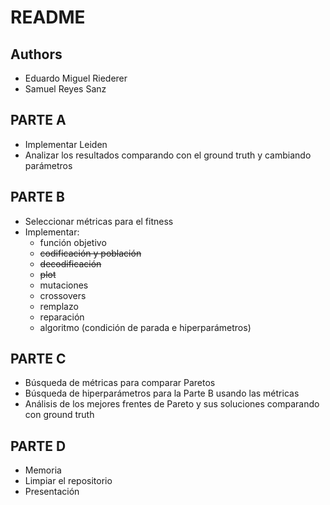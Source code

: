 # README

## Authors
- Eduardo Miguel Riederer
- Samuel Reyes Sanz

## PARTE A
- Implementar Leiden
- Analizar los resultados comparando con el ground truth y cambiando parámetros

## PARTE B
- Seleccionar métricas para el fitness 
- Implementar:
	- función objetivo
	- ~~codificación y población~~
	- ~~decodificación~~
	- ~~plot~~
	- mutaciones
	- crossovers
	- remplazo
	- reparación
	- algoritmo (condición de parada e hiperparámetros)

## PARTE C
- Búsqueda de métricas para comparar Paretos
- Búsqueda de hiperparámetros para la Parte B usando las métricas
- Análisis de los mejores frentes de Pareto y sus soluciones comparando con ground truth

## PARTE D
- Memoria
- Limpiar el repositorio
- Presentación